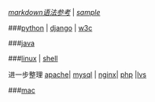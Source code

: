 *[markdown语法参考](markdown)*  |  *[sample](samplemarkdown)*

###[python](python)  | [django](django) | [w3c](w3c)

###[java](java)

###[linux](linux) | [shell](shell)

进一步整理
[apache](apache)| [mysql](mysql) | [nginx](nginx)| [php](php) |[lvs](lvs)

###[mac](mac)

